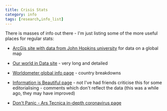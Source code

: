 ```yaml
---
title: Crisis Stats
category: info
tags: [research,info_list]
---
```


There is masses of info out there - I'm just listing some of the more useful places for regular stats:

* [ArcGis site with data from John Hopkins university](https://www.arcgis.com/apps/opsdashboard/index.html#/bda7594740fd40299423467b48e9ecf6) for data on a global map

* [Our world in Data site](https://ourworldindata.org/coronavirus) - very long and detailed

* [Worldometer global info page](https://www.worldometers.info/coronavirus/) - country breakdowns

* [Information is Beautiful page](https://informationisbeautiful.net/visualizations/covid-19-coronavirus-infographic-datapack/) - not I've had friends criticise this for some editorialising - comments which don't reflect the data (this was a while ago, they may have improved)

* [Don't Panic - Ars Tecnica in-depth coronavirus page](https://arstechnica.com/science/2020/03/dont-panic-the-comprehensive-ars-technica-guide-to-the-coronavirus/)

